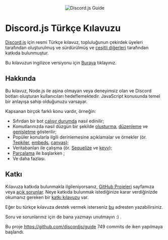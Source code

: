 <div align="center">
	<img src="guide/images/branding/banner-alt-transparent.png" title="Discord.js Guide" alt="Discord.js Guide" />
</div>

# Discord.js Türkçe Kılavuzu

[Discord.js](https://github.com/discordjs/discord.js) için resmi Türkçe kılavuz, topluluğunun çekirdek üyeleri tarafından oluşturulmuş ve sürdürülmüş ve [çeşitli diğerleri](https://github.com/discordjs/guide/graphs/contributors?type=a) tarafından katkıda bulunmuştur.

Bu kılavuzun ingilizce versiyonu için [Buraya](https://github.com/discordjs/guide) tıklayınız.

## Hakkında

Bu kılavuz, Node.js ile aşina olmayan veya deneyimsiz olan ve Discord botları oluşturan kullanıcıları hedeflemektedir. JavaScript konusunda temel bir anlayışa sahip olduğunuzu varsayar.

Kapsanan birçok farklı konu vardır, örneğin:

- Sıfırdan bir bot [çalışır durumda](https://discordjs.guide/preparations/) nasıl edinilir;
- Komutlarınızda nasıl düzgün bir şekilde [oluşturma](https://discordjs.guide/creating-your-bot/), [düzenleme](https://discordjs.guide/command-handling/) ve [genişletme](https://discordjs.guide/command-handling/adding-features) gösterilir;
- Popüler konularla ilgili derinlemesine açıklamalar ve örnekler (ör. [Tepkiler](https://discordjs.guide/popular-topics/reactions), [embeds](https://discordjs.guide/popular-topics/embeds), [canvas](https://discordjs.guide/popular-topics/canvas));
- Veritabanları ile çalışma (ör. [Sequelize](https://discordjs.guide/sequelize/) ve [keyv](https://discordjs.guide/keyv/));
- [Parçalama](https://discordjs.guide/sharding/) ile başlarken ;
- Ve daha fazlası.

## Katkı

Kılavuza katkıda bulunmakla ilgileniyorsanız, [GitHub Projeleri](https://github.com/discordjs/guide/projects) sayfamıza veya [açık sorunlar](https://github.com/discordjs/guide/issues). Neye katkıda bulunmak istediğinize karar verdiğinizde okumanız gereken bir [katkı kılavuzu](https://github.com/discordjs/guide/blob/master/CONTRIBUTING.md) var.

Eğer bu türkçe kılavuza destek vermek isterseniz [bu](https://github.com/mehmetkazim0/discord-turkce-kilavuz) adresten yazabilirsiniz.


Soru ve sorunlarınız için de bana yazmayı unutmayın :) .


Bu proje https://github.com/discordjs/guide 749 commits de iken yapılmaya başlandı.
